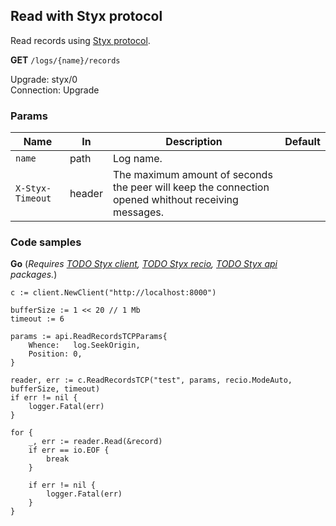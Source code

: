 Read with Styx protocol
------------------------

Read records using [Styx protocol](/docs/api/styx_protocol.md).

**GET** `/logs/{name}/records`  

Upgrade: styx/0  
Connection: Upgrade  

### Params 

| Name             	| In     	| Description                                                                                         	| Default 	|
|------------------	|--------	|-----------------------------------------------------------------------------------------------------	|---------	|
| `name`           	| path   	| Log name.                                                                                           	|         	|
| `X-Styx-Timeout` 	| header 	| The maximum amount of seconds the peer will keep the connection opened whithout receiving messages. 	|         	|


### Code samples

**Go** (_Requires [TODO Styx client](), [TODO Styx recio](), [TODO Styx api]()  packages._)

```golang
c := client.NewClient("http://localhost:8000")

bufferSize := 1 << 20 // 1 Mb
timeout := 6

params := api.ReadRecordsTCPParams{
	Whence:   log.SeekOrigin,
	Position: 0,
}

reader, err := c.ReadRecordsTCP("test", params, recio.ModeAuto, bufferSize, timeout)
if err != nil {
	logger.Fatal(err)
}

for {
	_, err := reader.Read(&record)
	if err == io.EOF {
		break
	}

	if err != nil {
		logger.Fatal(err)
	}
}
```
